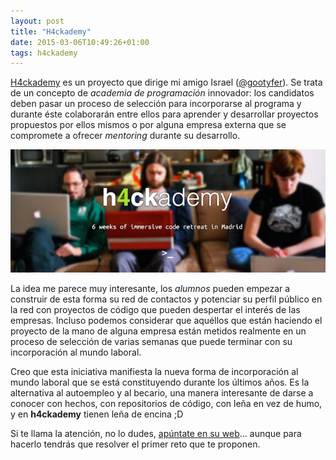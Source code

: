 ```yaml
---
layout: post
title: "H4ckademy"
date: 2015-03-06T10:49:26+01:00
tags: h4ckademy
---
```


[H4ckademy][h4ckademy] es un proyecto que dirige mi amigo Israel ([@gootyfer][gootyfer]).
Se trata de un concepto de *academia de programación* innovador: los candidatos deben pasar un proceso de selección
para incorporarse al programa y durante éste colaborarán entre ellos para aprender y desarrollar proyectos propuestos
 por ellos mismos o por alguna empresa externa que se compromete a ofrecer *mentoring* durante su desarrollo.

![h4ckademy](/images/h4ckademy.png)

La idea me parece muy interesante, los *alumnos* pueden empezar a construir de esta forma su red de contactos y potenciar
 su perfil público en la red con proyectos de código que pueden despertar el interés de las empresas.
Incluso podemos considerar que aquéllos que están haciendo el proyecto de la mano de alguna empresa están metidos
realmente en un proceso de selección de varias semanas que puede terminar con su incorporación al mundo laboral.

Creo que esta iniciativa manifiesta la nueva forma de incorporación al mundo laboral que se está constituyendo
durante los últimos años. Es la alternativa al autoempleo y al becario, una manera interesante de darse a conocer
con hechos, con repositorios de código, con leña en vez de humo, y en **h4ckademy** tienen leña de encina ;D

Si te llama la atención, no lo dudes, [apúntate en su web][h4ckademy-form]... aunque para hacerlo tendrás que
resolver el primer reto que te proponen.


[h4ckademy]: http://www.h4ckademy.com/ "H4ckademy"
[gootyfer]: https://twitter.com/gootyfer "@gootyfer"
[h4ckademy-form]: http://www.h4ckademy.com/form.html "Apply to h4ckademy"
